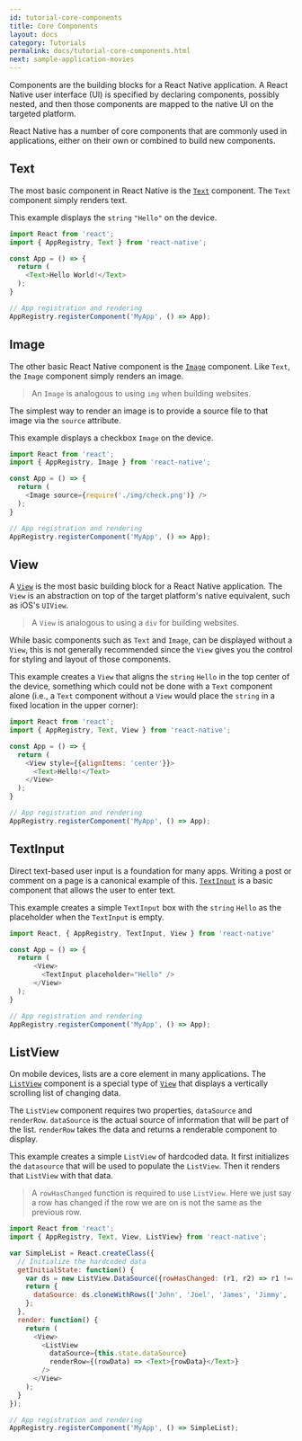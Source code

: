 ```yaml
---
id: tutorial-core-components
title: Core Components
layout: docs
category: Tutorials
permalink: docs/tutorial-core-components.html
next: sample-application-movies
---
```


Components are the building blocks for a React Native application. A React Native user interface
(UI) is specified by declaring components, possibly nested, and then those components are mapped
to the native UI on the targeted platform.

React Native has a number of core components that are commonly used in applications, either on
their own or combined to build new components.

## Text

The most basic component in React Native is the
[`Text`](/react-native/docs/text.html#content) component. The `Text`
component simply renders text.

This example displays the `string` `"Hello"` on the device.

```JavaScript
import React from 'react';
import { AppRegistry, Text } from 'react-native';

const App = () => {
  return (
    <Text>Hello World!</Text>
  );
}

// App registration and rendering
AppRegistry.registerComponent('MyApp', () => App);
```

## Image

The other basic React Native component is the
[`Image`](/react-native/docs/image.html#content) component. Like `Text`, the `Image` component
simply renders an image.

> An `Image` is analogous to using `img` when building websites.

The simplest way to render an image is to provide a source file to that image via the `source`
attribute.

This example displays a checkbox `Image` on the device.

```JavaScript
import React from 'react';
import { AppRegistry, Image } from 'react-native';

const App = () => {
  return (
    <Image source={require('./img/check.png')} />
  );
}

// App registration and rendering
AppRegistry.registerComponent('MyApp', () => App);
```

## View

A [`View`](/react-native/docs/view.html#content) is the most basic building block for a React Native
application. The `View` is an abstraction on top of the target platform's native equivalent, such as
iOS's `UIView`.

> A `View` is analogous to using a `div` for building websites.

While basic components such as `Text` and `Image`, can be displayed without a `View`, this is not
generally recommended since the `View` gives you the control for styling and layout of those
components.

This example creates a `View` that aligns the `string` `Hello` in the top center of the device,
something which could not be done with a `Text` component alone (i.e., a `Text` component
without a `View` would place the `string` in a fixed location in the upper corner):

```JavaScript
import React from 'react';
import { AppRegistry, Text, View } from 'react-native';

const App = () => {
  return (
    <View style={{alignItems: 'center'}}>
      <Text>Hello!</Text>
    </View>
  );
}

// App registration and rendering
AppRegistry.registerComponent('MyApp', () => App);
```

## TextInput

Direct text-based user input is a foundation for many apps. Writing a post or comment on a page
is a canonical example of this. [`TextInput`](/react-native/docs/textinput.html#content) is a basic
component that allows the user to enter text.

This example creates a simple `TextInput` box with the `string` `Hello` as the placeholder when
the `TextInput` is empty.

```JavaScript
import React, { AppRegistry, TextInput, View } from 'react-native'

const App = () => {
  return (
      <View>
        <TextInput placeholder="Hello" />
      </View>
  );
}

// App registration and rendering
AppRegistry.registerComponent('MyApp', () => App);
```

## ListView

On mobile devices, lists are a core element in many applications. The
[`ListView`](/react-native/docs/listview.html#content) component is a special type of
[`View`](/react-native/docs/tutorials/core-components.html#view) that displays a vertically
scrolling list of changing data.

The `ListView` component requires two properties, `dataSource` and `renderRow`. `dataSource` is
the actual source of information that will be part of the list. `renderRow` takes the data and
returns a renderable component to display.

This example creates a simple `ListView` of hardcoded data. It first initializes the `datasource`
that will be used to populate the `ListView`. Then it renders that `ListView` with that data.

> A `rowHasChanged` function is required to use `ListView`. Here we just say a row has changed if
> the row we are on is not the same as the previous row.

```JavaScript
import React from 'react';
import { AppRegistry, Text, View, ListView} from 'react-native';

var SimpleList = React.createClass({
  // Initialize the hardcoded data
  getInitialState: function() {
    var ds = new ListView.DataSource({rowHasChanged: (r1, r2) => r1 !== r2});
    return {
      dataSource: ds.cloneWithRows(['John', 'Joel', 'James', 'Jimmy', 'Jackson', 'Jillian', 'Julie'])
    };
  },
  render: function() {
    return (
      <View>
        <ListView
          dataSource={this.state.dataSource}
          renderRow={(rowData) => <Text>{rowData}</Text>}
        />
      </View>
    );
  }
});

// App registration and rendering
AppRegistry.registerComponent('MyApp', () => SimpleList);
```

